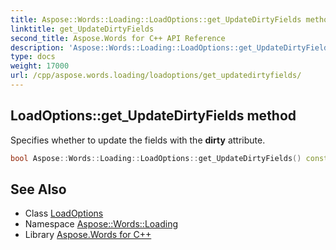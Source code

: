 ```yaml
---
title: Aspose::Words::Loading::LoadOptions::get_UpdateDirtyFields method
linktitle: get_UpdateDirtyFields
second_title: Aspose.Words for C++ API Reference
description: 'Aspose::Words::Loading::LoadOptions::get_UpdateDirtyFields method. Specifies whether to update the fields with the dirty attribute in C++.'
type: docs
weight: 17000
url: /cpp/aspose.words.loading/loadoptions/get_updatedirtyfields/
---
```

## LoadOptions::get_UpdateDirtyFields method


Specifies whether to update the fields with the **dirty** attribute.

```cpp
bool Aspose::Words::Loading::LoadOptions::get_UpdateDirtyFields() const
```

## See Also

* Class [LoadOptions](../)
* Namespace [Aspose::Words::Loading](../../)
* Library [Aspose.Words for C++](../../../)

